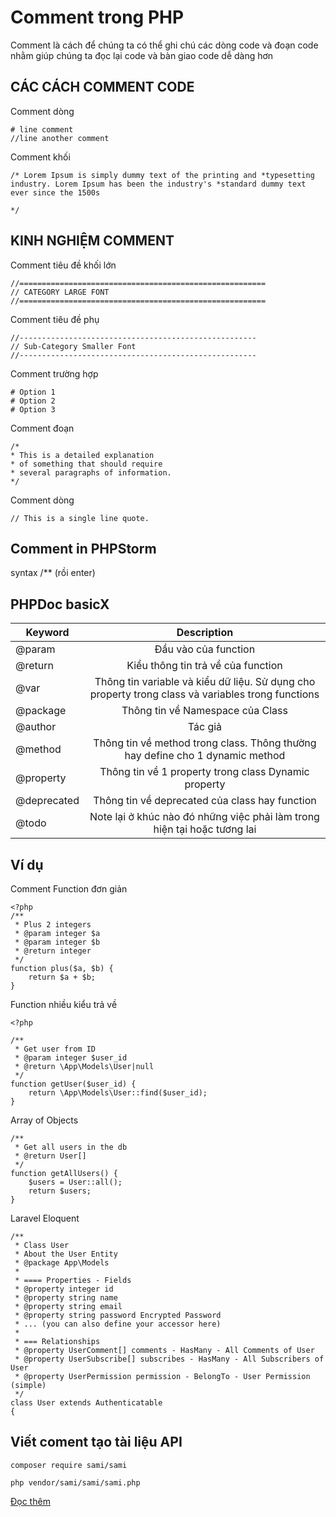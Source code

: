 # Comment trong PHP
Comment là cách để chúng ta có thể ghi chú các dòng code và đoạn code nhằm giúp chúng ta đọc lại code và bàn giao code dễ dàng hơn

## CÁC CÁCH COMMENT CODE
Comment dòng
```
# line comment
//line another comment
```

Comment khối
```
/* Lorem Ipsum is simply dummy text of the printing and *typesetting industry. Lorem Ipsum has been the industry's *standard dummy text ever since the 1500s

*/
```

## KINH NGHIỆM COMMENT
Comment tiêu đề khối lớn
```
//=======================================================
// CATEGORY LARGE FONT
//=======================================================
```

Comment tiêu đề phụ
```
//-----------------------------------------------------
// Sub-Category Smaller Font
//-----------------------------------------------------
```

Comment trường hợp
```
# Option 1
# Option 2
# Option 3
```

Comment đoạn
```
/*
* This is a detailed explanation
* of something that should require
* several paragraphs of information.
*/
```

Comment dòng
```
// This is a single line quote.
```

## Comment in PHPStorm
syntax /** (rồi enter)

## PHPDoc basicX

| Keyword     | Description                                                                                                                                       |
|-----------------|:------------------------------------------------------------------------------------------------------------------------------:|
| @param      | Đầu vào của function                                                                                                                      |
| @return     | Kiểu thông tin trả về của function                                                                                                     |
| @var        | Thông tin variable và kiểu dữ liệu. Sử dụng cho property trong class và variables trong functions  |
| @package    | Thông tin về Namespace của Class                                                                                              |
| @author     | Tác giả                                                                                                                                             |
| @method     | Thông tin về method trong class. Thông thường hay define cho 1 dynamic method                    |
| @property   | Thông tin về 1 property trong class Dynamic property                                                                   |
| @deprecated | Thông tin về deprecated của class hay function                                                                          |
| @todo       | Note lại ở khúc nào đó những việc phải làm trong hiện tại hoặc tương lai                                      |

## Ví dụ
Comment Function đơn giản
```
<?php
/**
 * Plus 2 integers
 * @param integer $a
 * @param integer $b
 * @return integer
 */
function plus($a, $b) {
    return $a + $b;
}
```

Function nhiều kiểu trả về
```
<?php

/**
 * Get user from ID
 * @param integer $user_id
 * @return \App\Models\User|null
 */
function getUser($user_id) {
    return \App\Models\User::find($user_id);
}
```

Array of Objects
```
/**
 * Get all users in the db
 * @return User[]
 */
function getAllUsers() {
    $users = User::all();
    return $users;
}
```

Laravel Eloquent
```
/**
 * Class User
 * About the User Entity
 * @package App\Models
 *
 * ==== Properties - Fields
 * @property integer id
 * @property string name
 * @property string email
 * @property string password Encrypted Password
 * ... (you can also define your accessor here)
 *
 * === Relationships
 * @property UserComment[] comments - HasMany - All Comments of User
 * @property UserSubscribe[] subscribes - HasMany - All Subscribers of User
 * @property UserPermission permission - BelongTo - User Permission (simple)
 */
class User extends Authenticatable
{
```

## Viết coment tạo tài liệu API 
```
composer require sami/sami

php vendor/sami/sami/sami.php
```

[Đọc thêm]( http://vi.uwenku.com/tag/phpdoc)
